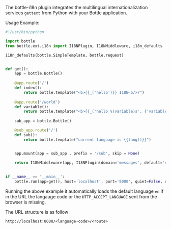 The bottle-i18n plugin integrates the multilingual internationalization services ```gettext``` from Python with your Bottle application.

Usage Example:

```python
#!/usr/bin/python

import bottle
from bottle.ext.i18n import I18NPlugin, I18NMiddleware, i18n_defaults

i18n_defaults(bottle.SimpleTemplate, bottle.request)


def get():
    app = bottle.Bottle()
    
    @app.route('/')
    def index():
        return bottle.template("<b>{{_('hello')}} I18N<b/>?")
    
    @app.route('/world')
    def variable():
        return bottle.template("<b>{{_('hello %(variable)s', {'variable': world})}}<b/>?", {'world': app._('world')})
    
    sub_app = bottle.Bottle()

    @sub_app.route('/')
    def sub():
        return bottle.template("current language is {{lang()}}")


    app.mount(app = sub_app , prefix = '/sub', skip = None)

    return I18NMiddleware(app, I18NPlugin(domain='messages', default='en', locale_dir='./locale'))
    
                          
if __name__ == '__main__':
    bottle.run(app=get(), host='localhost', port='8000', quiet=False, reloader=True)
```

Running the above example it automatically loads the default language ```en``` if in the URL the langauge code or the ```HTTP_ACCEPT_LANGUAGE``` sent from the browser is missing.

The URL structure is as follow
```
http://localhost:8000/<language-code>/<route>
```
